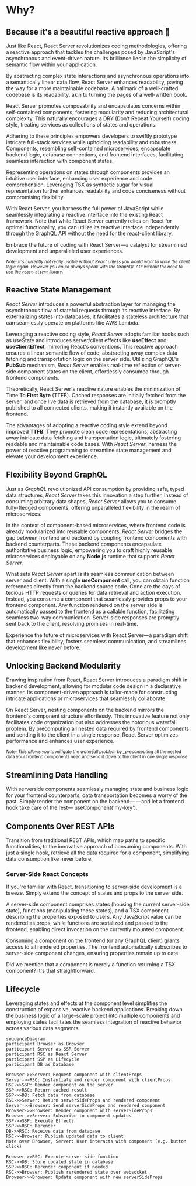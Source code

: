 # Why?

## Because it's a beautiful reactive approach 🥰

Just like React, React Server revolutionizes coding methodologies, offering a reactive approach that tackles the challenges posed by JavaScript's asynchronous and event-driven nature. Its brilliance lies in the simplicity of semantic flow within your application.

By abstracting complex state interactions and asynchronous operations into a semantically linear data flow, React Server enhances readability, paving the way for a more maintainable codebase. A hallmark of a well-crafted codebase is its readability, akin to turning the pages of a well-written book.

React Server promotes composability and encapsulates concerns within self-contained components, fostering modularity and reducing architectural complexity. This naturally encourages a DRY (Don't Repeat Yourself) coding style, treating services as collections of states and operations.

Adhering to these principles empowers developers to swiftly prototype intricate full-stack services while upholding readability and robustness. Components, resembling self-contained microservices, encapsulate backend logic, database connections, and frontend interfaces, facilitating seamless interaction with component states.

Representing operations on states through components provides an intuitive user interface, enhancing user experience and code comprehension. Leveraging TSX as syntactic sugar for visual representation further enhances readability and code conciseness without compromising flexibility.

With React Server, you harness the full power of JavaScript while seamlessly integrating a reactive interface into the existing React framework. Note that while React Server currently relies on React for optimal functionality, you can utilize its reactive interface independently through the GraphQL API without the need for the react-client library.

Embrace the future of coding with React Server—a catalyst for streamlined development and unparalleled user experiences.

<sub>_Note: It's currently not really usable without React unless you would want to write the client logic again. However you could always speak with the GraphQL API without the need to use the `react-client` library._</sub>

## Reactive State Management

_React Server_ introduces a powerful abstraction layer for managing the asynchronous flow of stateful requests through its reactive interface. By externalizing states into databases, it facilitates a stateless architecture that can seamlessly operate on platforms like AWS Lambda.

Leveraging a reactive coding style, _React Server_ adopts familiar hooks such as useState and introduces server/client effects like **useEffect** and **useClientEffect**, mirroring React's conventions. This reactive approach ensures a linear semantic flow of code, abstracting away complex data fetching and transportation logic on the server side. Utilizing GraphQL's **PubSub** mechanism, _React Server_ enables real-time reflection of server-side component states on the client, effortlessly consumed through frontend components.

Theoretically, React Server's reactive nature enables the minimization of Time To **First Byte** (TTFB). Cached responses are initially fetched from the server, and once live data is retrieved from the database, it is promptly published to all connected clients, making it instantly available on the frontend.

The advantages of adopting a reactive coding style extend beyond improved **TTFB**. They promote clean code representations, abstracting away intricate data fetching and transportation logic, ultimately fostering readable and maintainable code bases. With _React Server_, harness the power of reactive programming to streamline state management and elevate your development experience.

## Flexibility Beyond GraphQL

Just as _GraphQL_ revolutionized API consumption by providing safe, typed data structures, _React Server_ takes this innovation a step further. Instead of consuming arbitrary data shapes, _React Server_ allows you to consume fully-fledged components, offering unparalleled flexibility in the realm of microservices.

In the context of component-based microservices, where frontend code is already modularized into reusable components, _React Server_ bridges the gap between frontend and backend by coupling frontend components with backend counterparts. These backend components encapsulate authoritative business logic, empowering you to craft highly reusable microservices deployable on any **Node.js** runtime that supports _React Server_.

What sets _React Server_ apart is its seamless communication between server and client. With a single **useComponent** call, you can obtain function references directly from the backend source code. Gone are the days of tedious HTTP requests or queries for data retrieval and action execution. Instead, you consume a component that seamlessly provides props to your frontend component. Any function rendered on the server side is automatically passed to the frontend as a callable function, facilitating seamless two-way communication. Server-side responses are promptly sent back to the client, resolving promises in real-time.

Experience the future of microservices with React Server—a paradigm shift that enhances flexibility, fosters seamless communication, and streamlines development like never before.

## Unlocking Backend Modularity

Drawing inspiration from React, React Server introduces a paradigm shift in backend development, allowing for modular code design in a declarative manner. Its component-driven approach is tailor-made for constructing intricate applications or microservices that seamlessly collaborate.

On React Server, nesting components on the backend mirrors the frontend's component structure effortlessly. This innovative feature not only facilitates code organization but also addresses the notorious waterfall problem. By precomputing all nested data required by frontend components and sending it to the client in a single response, React Server optimizes performance and enhances user experience.

<sub>_Note: This allows you to mitigate the waterfall problem by \_precomputing_ all the nested data your frontend components need and send it down to the client in one single response._<sub>_

## Streamlining Data Handling

With serverside components seamlessly managing state and business logic for your frontend counterparts, data transportation becomes a worry of the past. Simply render the component on the backend— <MyComponent key="my-key" />—and let a frontend hook take care of the rest— useComponent('my-key').

## Components Over REST APIs

Transition from traditional REST APIs, which map paths to specific functionalities, to the innovative approach of consuming components. With just a single hook, retrieve all the data required for a component, simplifying data consumption like never before.

### Server-Side React Concepts

If you're familiar with React, transitioning to server-side development is a breeze. Simply extend the concept of states and props to the server side.

A server-side component comprises states (housing the current server-side state), functions (manipulating these states), and a TSX component describing the properties exposed to users. Any JavaScript value can be rendered as props, while functions are serialized and passed to the frontend, enabling direct invocation on the currently mounted component.

Consuming a component on the frontend (or any GraphQL client) grants access to all rendered properties. The frontend automatically subscribes to server-side component changes, ensuring properties remain up to date.

Did we mention that a component is merely a function returning a TSX component? It's that straightforward.

## Lifecycle

Leveraging states and effects at the component level simplifies the construction of expansive, reactive backend applications. Breaking down the business logic of a large-scale project into multiple components and employing states facilitates the seamless integration of reactive behavior across various data segments.

```mermaid
sequenceDiagram
participant Browser as Browser
participant Server as SSR Server
participant RSC as React Server
participant SSP as Lifecycle
participant DB as Database

Browser->>Server: Request component with clientProps
Server->>RSC: Instantiate and render component with clientProps
RSC->>SSP: Render component on the server
SSP->>RSC: Return cached result
SSP->>DB: Fetch data from database
RSC->>Server: Return serverSideProps and rendered component
Server->>Browser: Send serverSideProps and rendered component
Browser->>Browser: Render component with serverSideProps
Browser->>Server: Subscribe to component updates
SSP->>SSP: Execute Effects
SSP->>RSC: Rerender
DB->>RSC: Receive data from database
RSC->>Browser: Publish updated data to client
Note over Browser, Server: User interacts with component (e.g. button click)

Browser->>RSC: Execute server-side function
RSC->>DB: Store updated state in database
SSP->>RSC: Rerender component if needed
RSC->>Browser: Publish rerendered state over websocket
Browser->>Browser: Update component with new serverSideProps
```
